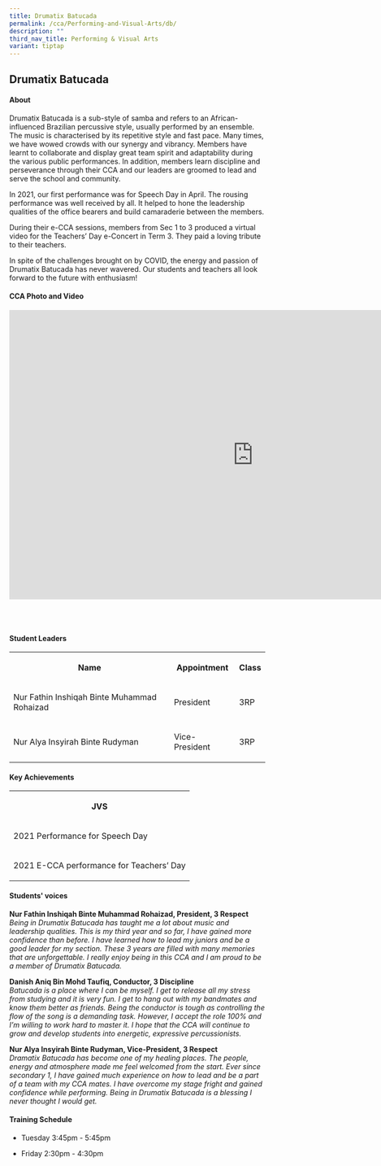 ```yaml
---
title: Drumatix Batucada
permalink: /cca/Performing-and-Visual-Arts/db/
description: ""
third_nav_title: Performing & Visual Arts
variant: tiptap
---
```

<h2>Drumatix Batucada</h2><h4>About</h4><p>Drumatix Batucada is a sub-style of samba and refers to an African-influenced Brazilian percussive style, usually performed by an ensemble. The music is characterised by its repetitive style and fast pace. Many times, we have wowed crowds with our synergy and vibrancy. Members have learnt to collaborate and display great team spirit and adaptability during the various public performances. In addition, members learn discipline and perseverance through their CCA and our leaders are groomed to lead and serve the school and community.</p><p>In 2021, our first performance was for Speech Day in April. The rousing performance was well received by all. It helped to hone the leadership qualities of the office bearers and build camaraderie between the members.</p><p>During their e-CCA sessions, members from Sec 1 to 3 produced a virtual video for the Teachers’ Day e-Concert in Term 3. They paid a loving tribute to their teachers.</p><p>In spite of the challenges brought on by COVID, the energy and passion of Drumatix Batucada has never wavered. Our students and teachers all look forward to the future with enthusiasm!</p><h4>CCA Photo and Video</h4><div class="iframe-wrapper"><iframe height="569" width="960" allowfullscreen="true" frameborder="0" src="https://docs.google.com/presentation/d/e/2PACX-1vRZ6CfjKiQC3Y9rFnSaY95iG1ssLk7uo8TrYxnFkR4AjFdpnllBPUY1mFwFFY9fmndpFOB5RyJNxhaq/embed?start=true&amp;loop=true&amp;delayms=5000"></iframe></div><p><br><br></p><h4>Student Leaders</h4><table><tbody><tr><th rowspan="1" colspan="1"><p>Name</p></th><th rowspan="1" colspan="1"><p>Appointment</p></th><th rowspan="1" colspan="1"><p>Class</p></th></tr><tr><td rowspan="1" colspan="1"><p>Nur Fathin Inshiqah Binte Muhammad Rohaizad</p></td><td rowspan="1" colspan="1"><p>President</p></td><td rowspan="1" colspan="1"><p>3RP</p></td></tr><tr><td rowspan="1" colspan="1"><p>Nur Alya Insyirah Binte Rudyman</p></td><td rowspan="1" colspan="1"><p>Vice-President</p></td><td rowspan="1" colspan="1"><p>3RP</p></td></tr></tbody></table><h4>Key Achievements</h4><table><tbody><tr><th rowspan="1" colspan="1"><p>JVS</p></th></tr><tr><td rowspan="1" colspan="1"><p>2021 Performance for Speech Day</p></td></tr><tr><td rowspan="1" colspan="1"><p>2021 E-CCA performance for Teachers’ Day</p></td></tr></tbody></table><h4>Students' voices</h4><p><strong>Nur Fathin Inshiqah Binte Muhammad Rohaizad, President, 3 Respect</strong><br><em>Being in Drumatix Batucada has taught me a lot about music and leadership qualities. This is my third year and so far, I have gained more confidence than before. I have learned how to lead my juniors and be a good leader for my section. These 3 years are filled with many memories that are unforgettable. I really enjoy being in this CCA and I am proud to be a member of Drumatix Batucada.</em></p><p><strong>Danish Aniq Bin Mohd Taufiq, Conductor, 3 Discipline</strong> <br><em>Batucada is a place where I can be myself. I get to release all my stress from studying and it is very fun. I get to hang out with my bandmates and know them better as friends. Being the conductor is tough as controlling the flow of the song is a demanding task. However, I accept the role 100% and I’m willing to work hard to master it. I hope that the CCA will continue to grow and develop students into energetic, expressive percussionists.</em></p><p><strong>Nur Alya Insyirah Binte Rudyman, Vice-President, 3 Respect</strong> <br><em>Dramatix Batucada has become one of my healing places. The people, energy and atmosphere made me feel welcomed from the start. Ever since secondary 1, I have gained much experience on how to lead and be a part of a team with my CCA mates. I have overcome my stage fright and gained confidence while performing. Being in Drumatix Batucada is a blessing I never thought I would get.</em></p><h4>Training Schedule</h4><ul data-tight="true" class="tight"><li><p>Tuesday 3:45pm - 5:45pm<br></p></li><li><p>Friday 2:30pm - 4:30pm</p></li></ul><p></p>